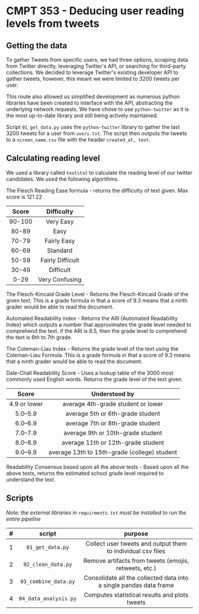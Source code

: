 # CMPT 353 - Deducing user reading levels from tweets
## Getting the data
To gather Tweets from specific users, we had three options, scraping data from Twitter directly, leveraging Twitter's API, or searching for third-party collections.
We decided to leverage Twitter's existing developer API to gather tweets, however, this meant we were limited to 3200 tweets per user.

This route also allowed us simplified development as numerous python libraries have been created to interface with the API, abstracting the underlying network requests.
We have chose to use `python-twitter` as it is the most up-to-date library and still being actively maintained.

Script `01_get_data.py` uses the `python-twitter` library to gather the last 3200 tweets for a user from `users.txt`. 
The script then outputs the tweets to a `screen_name.csv` file with the header `created_at, text`.

## Calculating reading level
We used a library called `textstat` to calculate the reading level of our twitter candidates. We used the following algorithms.

The Flesch Reading Ease formula - returns the difficulty of text given. Max score is 121.22

| Score | Difficulty |
| :---: | :---: |
| 90-100 | Very Easy
| 80-89 | Easy
| 70-79	| Fairly Easy
| 60-69	| Standard
| 50-59	| Fairly Difficult
| 30-49	| Difficult
| 0-29 | Very Confusing

The Flesch-Kincaid Grade Level - Returns the Flesch-Kincaid Grade of the given text. This is a grade formula in that a score of 9.3 means that a ninth grader would be able to read the document.

Automated Readability index - Returns the ARI (Automated Readability Index) which outputs a number that approximates the grade level needed to comprehend the text.
if the ARI is 6.5, then the grade level to comprehend the text is 6th to 7th grade.

The Coleman-Liau Index - Returns the grade level of the text using the Coleman-Liau Formula. This is a grade formula in that a score of 9.3 means that a ninth grader would be able to read the document.

Dale-Chall Readability Score - Uses a lookup table of the 3000 most commonly used English words. Returns the grade level of the text given.

|Score | Understood by |
| :---: | :---: |
| 4.9 or lower | average 4th-grade student or lower
| 5.0–5.9 | average 5th or 6th-grade student
| 6.0–6.9 | average 7th or 8th-grade student
| 7.0–7.9 | average 9th or 10th-grade student
| 8.0–8.9 | average 11th or 12th-grade student
| 9.0–9.9 | average 13th to 15th-grade (college) student

Readability Consensus based upon all the above tests - Based upon all the above tests, returns the estimated school grade level required to understand the text.

## Scripts

_Note: the external libraries in `requirments.txt` must be installed to run the entire pipeline_

| # | script | purpose |
| :---: | :---: | :---: |
| 1 | `01_get_data.py` | Collect user tweets and output them to individual csv files
| 2 | `02_clean_data.py` | Remove artifacts from tweets (emojis, retweets, etc.)
| 3 | `03_combine_data.py` | Consolidate all the collected data into a single pandas data frame
| 4 | `04_data_analysis.py` | Computes statistical results and plots tweets